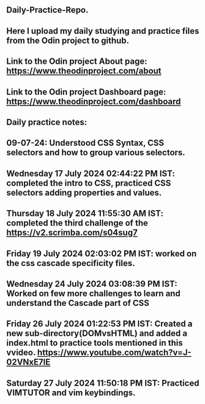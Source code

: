 Daily-Practice-Repo.
----------------------------------------------------------------------------------------------------------------------------------------
Here I upload my daily studying and practice files from the Odin project to github.
----------------------------------------------------------------------------------------------------------------------------------------
Link to the Odin project About page: https://www.theodinproject.com/about
----------------------------------------------------------------------------------------------------------------------------------------
Link to the Odin project Dashboard page: https://www.theodinproject.com/dashboard
----------------------------------------------------------------------------------------------------------------------------------------
Daily practice notes:
----------------------------------------------------------------------------------------------------------------------------------------
09-07-24: Understood CSS Syntax, CSS selectors and how to group various selectors.
----------------------------------------------------------------------------------------------------------------------------------------
Wednesday 17 July 2024 02:44:22 PM IST: completed the intro to CSS, practiced CSS selectors adding properties and values. 
----------------------------------------------------------------------------------------------------------------------------------------
Thursday 18 July 2024 11:55:30 AM IST: completed the third challenge of the https://v2.scrimba.com/s04sug7 
----------------------------------------------------------------------------------------------------------------------------------------
Friday 19 July 2024 02:03:02 PM IST: worked on the css cascade specificity files.  
----------------------------------------------------------------------------------------------------------------------------------------
Wednesday 24 July 2024 03:08:39 PM IST: Worked on few more challenges to learn and understand the Cascade part of CSS
----------------------------------------------------------------------------------------------------------------------------------------
Friday 26 July 2024 01:22:53 PM IST: Created a new sub-directory(DOMvsHTML) and added a index.html to practice tools mentioned in this vvideo. https://www.youtube.com/watch?v=J-02VNxE7lE
----------------------------------------------------------------------------------------------------------------------------------------
Saturday 27 July 2024 11:50:18 PM IST: Practiced VIMTUTOR and vim keybindings.
----------------------------------------------------------------------------------------------------------------------------------------






